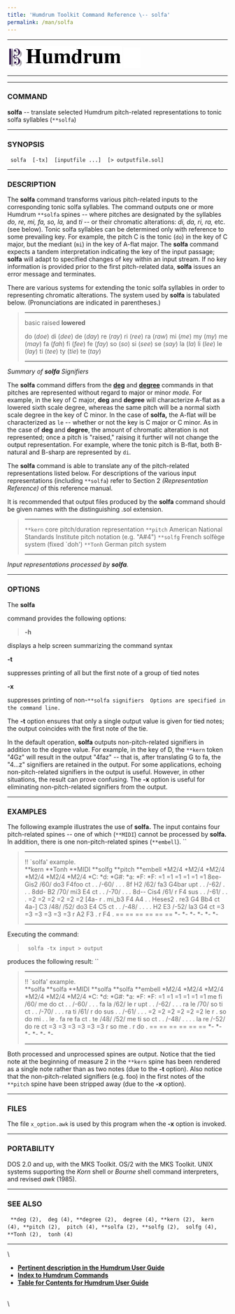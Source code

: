 ```yaml
---
title: 'Humdrum Toolkit Command Reference \-- solfa'
permalink: /man/solfa
---
```


  -------------------------------- ----------------------------------------- ----------------------------------
  ![ ](/Humdrum/HumdrumIcon.gif)    ![Humdrum ](/Humdrum/HumdrumHeader.gif)    ![ ](/Humdrum/HumdrumSpacer.gif)
  -------------------------------- ----------------------------------------- ----------------------------------

------------------------------------------------------------------------

### COMMAND

**solfa** \-- translate selected Humdrum pitch-related representations
to tonic solfa syllables (`**solfa`)

------------------------------------------------------------------------

### SYNOPSIS

` solfa  [-tx]  [inputfile ...]  [> outputfile.sol]`

------------------------------------------------------------------------

### DESCRIPTION

The **solfa** command transforms various pitch-related inputs to the
corresponding tonic solfa syllables. The command outputs one or more
Humdrum `**solfa` spines \-- where pitches are designated by the
syllables *do, re, mi, fa, so, la,* and *ti* \-- or their chromatic
alterations: *di, da, ri, ra,* etc. (see below). Tonic solfa syllables
can be determined only with reference to some prevailing key. For
example, the pitch C is the tonic (`do`) in the key of C major, but the
mediant (`mi`) in the key of A-flat major. The **solfa** command expects
a tandem interpretation indicating the key of the input passage;
**solfa** will adapt to specified changes of key within an input stream.
If no key information is provided prior to the first pitch-related data,
**solfa** issues an error message and terminates.

There are various systems for extending the tonic solfa syllables in
order to representing chromatic alterations. The system used by
**solfa** is tabulated below. (Pronunciations are indicated in
parentheses.)

>   ------------ ------------ -------------
>   basic        raised       **lowered**
>                             
>   do (*doe*)   di (*dee*)   de (*day*)
>   re (*ray*)   ri (*ree*)   ra (*raw*)
>   mi (*me*)    my (*my*)    me (*may*)
>   fa (*fah*)   fi (*fee*)   fe (*fay*)
>   so (*so*)    si (*see*)   se (*say*)
>   la (*la*)    li (*lee*)   le (*lay*)
>   ti (*tee*)   ty (*tie*)   te (*tay*)
>   ------------ ------------ -------------
>
*Summary of **solfa** Signifiers*

The **solfa** command differs from the [**deg**](deg.html) and
[**degree**](degree.html) commands in that pitches are represented
without regard to major or minor *mode.* For example, in the key of C
major, **deg** and **degree** will characterize A-flat as a lowered
sixth scale degree, whereas the same pitch will be a normal sixth scale
degree in the key of C minor. In the case of **solfa,** the A-flat will
be characterized as `le` \-- whether or not the key is C major or C
minor. As in the case of **deg** and **degree**, the amount of chromatic
alteration is not represented; once a pitch is \"raised,\" raising it
further will not change the output representation. For example, where
the tonic pitch is B-flat, both B-natural and B-sharp are represented by
`di`.

The **solfa** command is able to translate any of the pitch-related
representations listed below. For descriptions of the various input
representations (including `**solfa`) refer to Section 2
*(Representation Reference)* of this reference manual.

It is recommended that output files produced by the **solfa** command
should be given names with the distinguishing .sol extension.

>   ----------- ----------------------------------------------------------------------
>   `**kern`    core pitch/duration representation
>   `**pitch`   American National Standards Institute pitch notation (e.g. \"A\#4\")
>   `**solfg`   French solfège system (fixed \`doh\')
>   `**Tonh`    German pitch system
>   ----------- ----------------------------------------------------------------------
>
*Input representations processed by **solfa**.*

------------------------------------------------------------------------

### OPTIONS

The **solfa**

command provides the following options:

> **-h**

displays a help screen summarizing the command syntax

**-t**

suppresses printing of all but the first note of a group of tied notes

**-x**

suppresses printing of
non-`**solfa signifiers  Options are specified in the command line. `

The **-t** option ensures that only a single output value is given for
tied notes; the output coincides with the first note of the tie.

In the default operation, **solfa** outputs non-pitch-related signifiers
in addition to the degree value. For example, in the key of D, the
`**kern` token \"4Gz\" will result in the output \"4faz\" \-- that is,
after translating G to fa, the \"4\...z\" signifiers are retained in the
output. For some applications, echoing non-pitch-related signifiers in
the output is useful. However, in other situations, the result can prove
confusing. The **-x** option is useful for eliminating non-pitch-related
signifiers from the output.

------------------------------------------------------------------------

### EXAMPLES

The following example illustrates the use of **solfa.** The input
contains four pitch-related spines \-- one of which (`**MIDI`) cannot be
processed by **solfa.** In addition, there is one non-pitch-related
spines (`**embell`). ``

>   ----------------------- ---------- ----------- ----------- ----------- ------------
>   !! \`solfa\' example.                                                  
>   \*\*kern                \*\*Tonh   \*\*MIDI    \*\*solfg   \*\*pitch   \*\*embell
>   \*M2/4                  \*M2/4     \*M2/4      \*M2/4      \*M2/4      \*M2/4
>   \*C:                    \*d:       \*G\#:      \*a:        \*F:        \*F:
>   =1                      =1         =1          =1          =1          =1
>   8ee-                    Gis2       /60/        do3         F4foo       ct
>   .                       .          /-60/       .           .           .
>   8f                      H2         /62/        fa3         G4bar       upt
>   .                       .          /-62/       .           .           .
>   8dd-                    B2         /70/        mi3         E4          ct
>   .                       .          /-70/       .           .           .
>   8d\--                   Cis4       /61/        r           F4          sus
>   .                       .          /-61/       .           .           .
>   =2                      =2         =2          =2          =2          =2
>   \[4a-                   r          .           mi\_b3      F4 A4       .
>   .                       Heses2     .           re3         G4 Bb4      ct
>   4a-\]                   C3         /48/ /52/   do3         E4 C5       ct
>   .                       .          /-48/       .           .           .
>   .                       H2 E3      /-52/       la3         G4          ct
>   =3                      =3         =3          =3          =3          =3
>   r                       A2 F3      .           r           F4          .
>   ==                      ==         ==          ==          ==          ==
>   \*-                     \*-        \*-         \*-         \*-         \*-
>   ----------------------- ---------- ----------- ----------- ----------- ------------
>
Executing the command:

> ` solfa -tx input > output`

produces the following result: ``

>   ----------------------- ----------- ----------- ----------- ----------- ------------
>   !! \`solfa\' example.                                                   
>   \*\*solfa               \*\*solfa   \*\*MIDI    \*\*solfa   \*\*solfa   \*\*embell
>   \*M2/4                  \*M2/4      \*M2/4      \*M2/4      \*M2/4      \*M2/4
>   \*C:                    \*d:        \*G\#:      \*a:        \*F:        \*F:
>   =1                      =1          =1          =1          =1          =1
>   me                      fi          /60/        me          do          ct
>   .                       .           /-60/       .           .           .
>   fa                      la          /62/        le          r           upt
>   .                       .           /-62/       .           .           .
>   ra                      le          /70/        so          ti          ct
>   .                       .           /-70/       .           .           .
>   ra                      ti          /61/        r           do          sus
>   .                       .           /-61/       .           .           .
>   =2                      =2          =2          =2          =2          =2
>   le                      r           .           so          do mi       .
>   .                       le          .           fa          re fa       ct
>   .                       te          /48/ /52/   me          ti so       ct
>   .                       .           /-48/       .           .           .
>   .                       la re       /-52/       do          re          ct
>   =3                      =3          =3          =3          =3          =3
>   r                       so me       .           r           do          .
>   ==                      ==          ==          ==          ==          ==
>   \*-                     \*-         \*-         \*-         \*-         \*-
>   ----------------------- ----------- ----------- ----------- ----------- ------------
>
Both processed and unprocessed spines are output. Notice that the tied
note at the beginning of measure 2 in the `**kern` spine has been
rendered as a single note rather than as two notes (due to the **-t**
option). Also notice that the non-pitch-related signifiers (e.g. foo) in
the first notes of the `**pitch` spine have been stripped away (due to
the **-x** option).

------------------------------------------------------------------------

### FILES

The file `x_option.awk` is used by this program when the **-x** option
is invoked.

------------------------------------------------------------------------

### PORTABILITY

DOS 2.0 and up, with the MKS Toolkit. OS/2 with the MKS Toolkit. UNIX
systems supporting the *Korn* shell or *Bourne* shell command
interpreters, and revised *awk* (1985).

------------------------------------------------------------------------

### SEE ALSO

` **deg (2),  deg (4), **degree (2),  degree (4), **kern (2),  kern (4), **pitch (2),  pitch (4), **solfa (2), **solfg (2),  solfg (4), **Tonh (2),  tonh (4)`

------------------------------------------------------------------------

\

-   [**Pertinent description in the Humdrum User
    Guide**](../guide04.html#Scale_Degree)
-   [**Index to Humdrum Commands**](../commands.toc.html)
-   [**Table for Contents for Humdrum User Guide**](../guide.toc.html)

\
\

